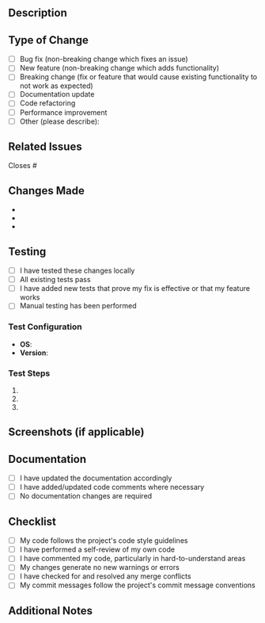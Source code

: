 ## Description

<!-- Provide a clear and concise description of your changes -->

## Type of Change

<!-- Mark the relevant option(s) with an "x" -->

- [ ] Bug fix (non-breaking change which fixes an issue)
- [ ] New feature (non-breaking change which adds functionality)
- [ ] Breaking change (fix or feature that would cause existing functionality to not work as expected)
- [ ] Documentation update
- [ ] Code refactoring
- [ ] Performance improvement
- [ ] Other (please describe):

## Related Issues

<!-- Link any related issues here using #issue_number -->

Closes #

## Changes Made

<!-- Provide a detailed list of changes made in this PR -->

-
-
-

## Testing

<!-- Describe the tests you ran and how to reproduce them -->

- [ ] I have tested these changes locally
- [ ] All existing tests pass
- [ ] I have added new tests that prove my fix is effective or that my feature works
- [ ] Manual testing has been performed

### Test Configuration

- **OS**:
- **Version**:

### Test Steps

1.
2.
3.

## Screenshots (if applicable)

<!-- Add screenshots to help explain your changes -->

## Documentation

- [ ] I have updated the documentation accordingly
- [ ] I have added/updated code comments where necessary
- [ ] No documentation changes are required

## Checklist

<!-- Mark completed items with an "x" -->

- [ ] My code follows the project's code style guidelines
- [ ] I have performed a self-review of my own code
- [ ] I have commented my code, particularly in hard-to-understand areas
- [ ] My changes generate no new warnings or errors
- [ ] I have checked for and resolved any merge conflicts
- [ ] My commit messages follow the project's commit message conventions

## Additional Notes

<!-- Add any additional notes, context, or concerns here -->
